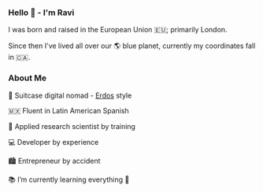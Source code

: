 ### Hello 👋 - I'm Ravi


I was born and raised in󠁧󠁢󠁥󠁮󠁧󠁿󠁮󠁧󠁿 the European Union 🇪🇺; primarily London. 

Since then I've lived all over our 🌎 blue planet, currently my coordinates fall in 🇨🇦.

### About Me

🛄 Suitcase digital nomad - [Erdos](https://en.wikipedia.org/wiki/Paul_Erd%C5%91s) style

🇲🇽 Fluent in Latin American Spanish
 
🥼 Applied research scientist by training

💻 Developer by experience

🏙️ Entrepreneur by accident


📚 I’m currently learning everything 🤣


